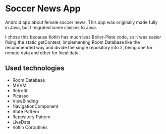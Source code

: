 # Soccer News App

Android app about female soccer news. This app was originally made fully in Java, but I migrated some classes to Java.

I chose this because Kotlin has much less Boiler-Plate code, so it was easier fixing the static getContext, implementing Room Database like the recommended way and divide the single repository into 2, being one for remote data and other for local data.

## Used technologies

- Room Database
- MVVM
- Retrofit
- Picasso
- ViewBinding
- NavigationComponent
- State Pattern
- Repository Pattern
- LiveData
- Kotlin Coroutines

